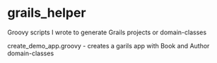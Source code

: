 # grails_helper

Groovy scripts I wrote to generate Grails projects or domain-classes

create_demo_app.groovy - creates a garils app with Book and Author domain-classes 
